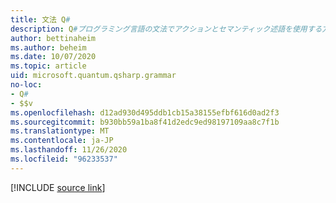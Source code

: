 ```yaml
---
title: 文法 Q#
description: Q#プログラミング言語の文法でアクションとセマンティック述語を使用する方法について説明します。
author: bettinaheim
ms.author: beheim
ms.date: 10/07/2020
ms.topic: article
uid: microsoft.quantum.qsharp.grammar
no-loc:
- Q#
- $$v
ms.openlocfilehash: d12ad930d495ddb1cb15a38155efbf616d0ad2f3
ms.sourcegitcommit: b930bb59a1ba8f41d2edc9ed98197109aa8c7f1b
ms.translationtype: MT
ms.contentlocale: ja-JP
ms.lasthandoff: 11/26/2020
ms.locfileid: "96233537"
---
```

<!---
# Grammar in Q#
-->

[!INCLUDE [source link](~/includes/qsharp-language/Specifications/Language/5_Grammar/readme.md)]

